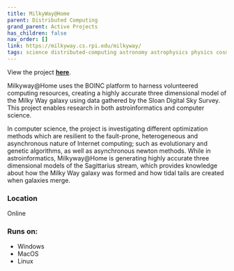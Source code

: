 ```yaml
---
title: MilkyWay@Home
parent: Distributed Computing
grand_parent: Active Projects
has_children: false
nav_order: []
link: https://milkyway.cs.rpi.edu/milkyway/
tags: science distributed-computing astronomy astrophysics physics cosmology data modeling
---
```


View the project [**here**](https://milkyway.cs.rpi.edu/milkyway/).

Milkyway@Home uses the BOINC platform to harness volunteered computing resources, creating a highly accurate three dimensional model of the Milky Way galaxy using data gathered by the Sloan Digital Sky Survey. This project enables research in both astroinformatics and computer science.

In computer science, the project is investigating different optimization methods which are resilient to the fault-prone, heterogeneous and asynchronous nature of Internet computing; such as evolutionary and genetic algorithms, as well as asynchronous newton methods. While in astroinformatics, Milkyway@Home is generating highly accurate three dimensional models of the Sagittarius stream, which provides knowledge about how the Milky Way galaxy was formed and how tidal tails are created when galaxies merge.

### Location
Online

### Runs on:
- Windows
- MacOS
- Linux
